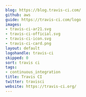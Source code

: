 ```yaml
---
blog: https://blog.travis-ci.com/
github: aws
guide: https://travis-ci.com/logo
images:
- travis-ci-ar21.svg
- travis-ci-official.svg
- travis-ci-icon.svg
- travis-ci-card.png
layout: default
logohandle: travis-ci
skipped: 0
sort: travis ci
tags:
- continuous_integration
title: Travis CI
twitter: travisci
website: https://travis-ci.org/
---
```

